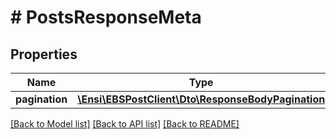 # # PostsResponseMeta

## Properties

Name | Type | Description | Notes
------------ | ------------- | ------------- | -------------
**pagination** | [**\Ensi\EBSPostClient\Dto\ResponseBodyPagination**](ResponseBodyPagination.md) |  | [optional] 

[[Back to Model list]](../../README.md#documentation-for-models) [[Back to API list]](../../README.md#documentation-for-api-endpoints) [[Back to README]](../../README.md)


